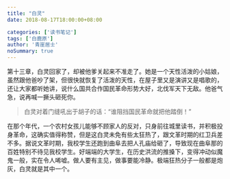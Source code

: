 ```yaml
---
title: "白灵"
date: 2018-08-17T18:00:00+08:00

categories: ['读书笔记']
tags: ['白鹿原']
author: '青崖居士'
noSummary: true
---
```


第十三章，白灵回家了，却被他爹关起来不准走了。她是一个天性活泼的小姑娘，虽然跟他爸吵了架，但很快就恢复了活泼的天性，在屋子里又是演讲又是唱歌的，还让大家都听她讲，说什么国共合作国民革命形势大好，北伐军天下无敌。他爸气急，说再喊一撅头砸死你。

> 白灵对着门缝吼出于胡子的话：“谁阻挡国民革命就把他踏倒！”

在那个年代，一个农村女孩儿能够不顾家人的反对，只身前往城里读书，并积极投身革命，这确实值得称赞，但是这白灵未免有些太狂热了，跟文革时期的红卫兵差不多。据说文革时期，我校学生还跑到曲阜去把人孔庙给砸了，导致现在曲阜那的百姓特别不待见我校学生。好端端的大学生，在历史洪流的推搡下，变得冲动似魔鬼一般，实在令人唏嘘。做人要有主见，做事要能冷静。极端狂热分子一般都是炮灰，白灵就是其中一个。

